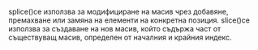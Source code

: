 splice()се използва за модифициране на масив чрез добавяне, премахване или замяна на елементи на конкретна позиция.
slice()се използва за създаване на нов масив, който съдържа част от съществуващ масив, определен от началния и крайния индекс.
